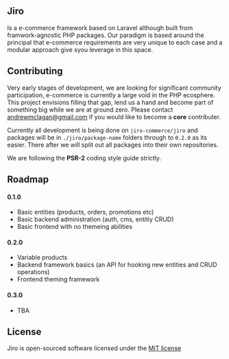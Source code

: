 ## Jiro

Is a e-commerce framework based on Laravel although built from framwork-agnostic PHP packages. Our paradigm is based around the principal that e-commerce requirements are very unique to each case and a modular approach give syou leverage in this space.

## Contributing

Very early stages of development, we are looking for significant community participation, e-commerce is currently a large void in the PHP ecosphere. This project envisions filling that gap, lend us a hand and become part of something big while we are at ground zero. Please contact <andrewmclagan@gmail.com> if you would like to become a **core** contributer. 

Currently all development is being done on `jiro-commerce/jiro` and packages will be in `./jiro/package-name` folders through to `0.2.0` as its easier. There after we will split out all packages into their own repositories.

We are following the **PSR-2** coding style guide strictly.

## Roadmap

#### 0.1.0

* Basic entities (products, orders, promotions etc)
* Basic backend administration (auth, cms, entitiy CRUD)
* Basic frontend with no themeing abilities

#### 0.2.0

* Variable products
* Backend framework basics (an API for hooking new entities and CRUD operations)
* Frontend theming framework

#### 0.3.0

* TBA

## License

Jiro is open-sourced software licensed under the [MIT license](http://opensource.org/licenses/MIT)